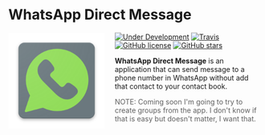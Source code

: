 # WhatsApp Direct Message

<img src="src/WhatsappDM/WhatsappDM.Android/Resources/drawable/icon.png" align="left" width="192px" height="192px"/>
<img align="left" width="0" height="192px" hspace="10"/>

[![Under Development](https://img.shields.io/badge/under-development-orange.svg)](https://github.com/cvivieca/WhatsappDirectMessage) [![Travis](https://img.shields.io/travis/cezaraugusto/github-template-guidelines.svg)](https://github.com/cvivieca/WhatsappDirectMessage) [![GitHub license](https://img.shields.io/github/license/cvivieca/WhatsappDirectMessage.svg)](https://github.com/cvivieca/WhatsappDirectMessage/blob/master/LICENSE) [![GitHub stars](https://img.shields.io/github/stars/cvivieca/WhatsappDirectMessage.svg)](https://github.com/cvivieca/WhatsappDirectMessage/stargazers)

<b>WhatsApp Direct Message</b> is an application that can send message to a phone number in WhatsApp without add that contact to your contact book. 

> NOTE: Coming soon I'm going to try to create groups from the app. I don't know if that is easy but doesn't matter, I want that.
